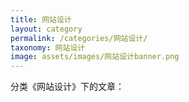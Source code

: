 ```yaml
---
title: 网站设计
layout: category
permalink: /categories/网站设计/
taxonomy: 网站设计
image: assets/images/网站设计banner.png
---
```


分类《网站设计》下的文章：